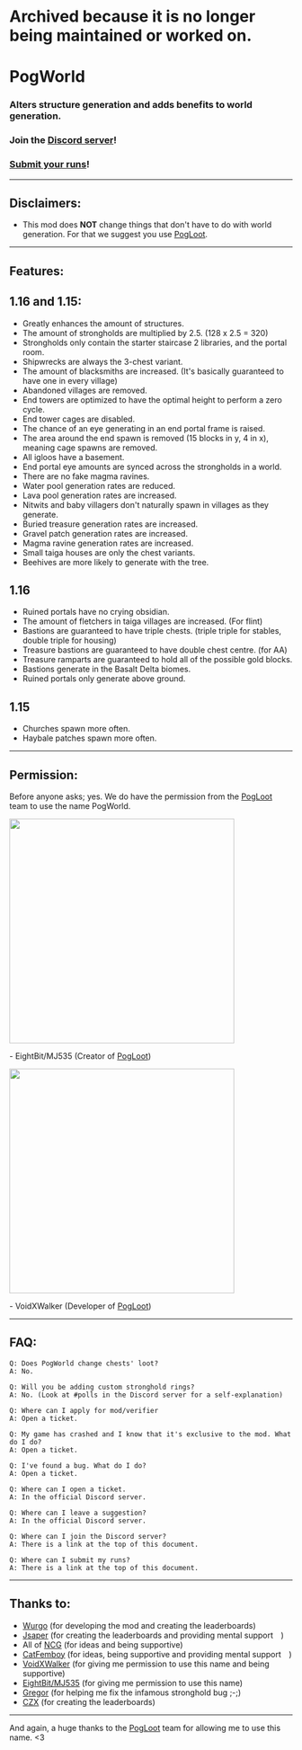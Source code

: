 # Archived because it is no longer being maintained or worked on.

# PogWorld

### Alters structure generation and adds benefits to world generation. 

### Join the [Discord server](https://discord.gg/TEvT3vyRQk)!
### [Submit your runs](https://speedrun.com/mc_pogworld)!

---

## Disclaimers:

- This mod does **NOT** change things that don't have to do with world generation. For that we suggest you use [PogLoot](https://github.com/AbyssStudios/PogLoot).

---

## Features:

## 1.16 and 1.15:
- Greatly enhances the amount of structures.
- The amount of strongholds are multiplied by 2.5. (128 x 2.5 = 320)
- Strongholds only contain the starter staircase 2 libraries, and the portal room.
- Shipwrecks are always the 3-chest variant.
- The amount of blacksmiths are increased. (It's basically guaranteed to have one in every village)
- Abandoned villages are removed.
- End towers are optimized to have the optimal height to perform a zero cycle.
- End tower cages are disabled.
- The chance of an eye generating in an end portal frame is raised.
- The area around the end spawn is removed (15 blocks in y, 4 in x), meaning cage spawns are removed.
- All igloos have a basement.
- End portal eye amounts are synced across the strongholds in a world.
- There are no fake magma ravines.
- Water pool generation rates are reduced.
- Lava pool generation rates are increased.
- Nitwits and baby villagers don't naturally spawn in villages as they generate.
- Buried treasure generation rates are increased.
- Gravel patch generation rates are increased.
- Magma ravine generation rates are increased.
- Small taiga houses are only the chest variants.
- Beehives are more likely to generate with the tree.

## 1.16
- Ruined portals have no crying obsidian.
- The amount of fletchers in taiga villages are increased. (For flint)
- Bastions are guaranteed to have triple chests. (triple triple for stables, double triple for housing)
- Treasure bastions are guaranteed to have double chest centre. (for AA)
- Treasure ramparts are guaranteed to hold all of the possible gold blocks.
- Bastions generate in the Basalt Delta biomes.
- Ruined portals only generate above ground.

## 1.15
- Churches spawn more often.
- Haybale patches spawn more often.

---

## Permission:

Before anyone asks; yes. We do have the permission from the [PogLoot](https://github.com/AbyssStudios/PogLoot) team to use the name PogWorld.

<img src="https://cdn.discordapp.com/attachments/914211950513225808/968638697509630073/IMG_1996.png" width=400>

\- EightBit/MJ535 (Creator of [PogLoot](https://github.com/AbyssStudios/PogLoot))

<img src="https://cdn.discordapp.com/attachments/965935145402126396/965944778233614366/unknown.png" width=400>

\- VoidXWalker (Developer of [PogLoot](https://github.com/AbyssStudios/PogLoot))

---

## FAQ:

```
Q: Does PogWorld change chests' loot?
A: No.
```
```
Q: Will you be adding custom stronghold rings?
A: No. (Look at #polls in the Discord server for a self-explanation)
```
```
Q: Where can I apply for mod/verifier
A: Open a ticket.
```
```
Q: My game has crashed and I know that it's exclusive to the mod. What do I do?
A: Open a ticket.
```
```
Q: I've found a bug. What do I do?
A: Open a ticket.
```
```
Q: Where can I open a ticket.
A: In the official Discord server.
```
```
Q: Where can I leave a suggestion?
A: In the official Discord server.
```
```
Q: Where can I join the Discord server?
A: There is a link at the top of this document.
```
```
Q: Where can I submit my runs?
A: There is a link at the top of this document.
```

---

## Thanks to:

- [Wurgo](https://github.com/wurgo) (for developing the mod and creating the leaderboards)
- [Jsaper](https://github.com/jsaperr) (for creating the leaderboards and providing mental support <img src="https://cdn.7tv.app/emote/6042089e77137b000de9e669/1x" width=10>)
- All of [NCG](https://twitter.com/nonchattergang) (for ideas and being supportive)
- [CatFemboy](https://twitter.com/catfemboy_pag) (for ideas, being supportive and providing mental support <img src="https://cdn.7tv.app/emote/6042089e77137b000de9e669/1x" width=10>)
- [VoidXWalker](https://github.com/void_x_walker) (for giving me permission to use this name and being supportive)
- [EightBit/MJ535](https://github.com/MJ535-dev) (for giving me permission to use this name)
- [Gregor](https://github.com/gregor0410) (for helping me fix the infamous stronghold bug ;-;)
- [CZX](https://twitch.tv/czxfalcon) (for creating the leaderboards)

---

And again, a huge thanks to the [PogLoot](https://github.com/AbyssStudios/PogLoot) team for allowing me to use this name. <3
